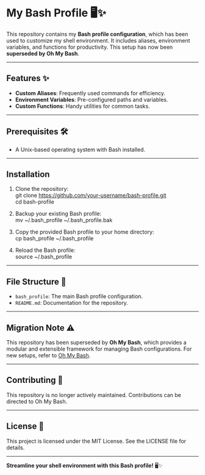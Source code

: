 # My Bash Profile 🖥️✨  

This repository contains my **Bash profile configuration**, which has been used to customize my shell environment. It includes aliases, environment variables, and functions for productivity. This setup has now been **superseded by Oh My Bash**.

---

## Features ✨  

- **Custom Aliases**: Frequently used commands for efficiency.  
- **Environment Variables**: Pre-configured paths and variables.  
- **Custom Functions**: Handy utilities for common tasks.  

---

## Prerequisites 🛠️  

- A Unix-based operating system with Bash installed.  

---

## Installation  

1. Clone the repository:  
git clone https://github.com/your-username/bash-profile.git  
cd bash-profile  

2. Backup your existing Bash profile:  
mv ~/.bash_profile ~/.bash_profile.bak  

3. Copy the provided Bash profile to your home directory:  
cp bash_profile ~/.bash_profile  

4. Reload the Bash profile:  
source ~/.bash_profile  

---

## File Structure 📂  

- `bash_profile`: The main Bash profile configuration.  
- `README.md`: Documentation for the repository.  

---

## Migration Note ⚠️  

This repository has been superseded by **Oh My Bash**, which provides a modular and extensible framework for managing Bash configurations. For new setups, refer to [Oh My Bash](https://github.com/ohmybash/oh-my-bash).  

---

## Contributing 🤝  

This repository is no longer actively maintained. Contributions can be directed to Oh My Bash.  

---

## License 📝  

This project is licensed under the MIT License. See the LICENSE file for details.  

---

**Streamline your shell environment with this Bash profile!** 🖥️✨  
